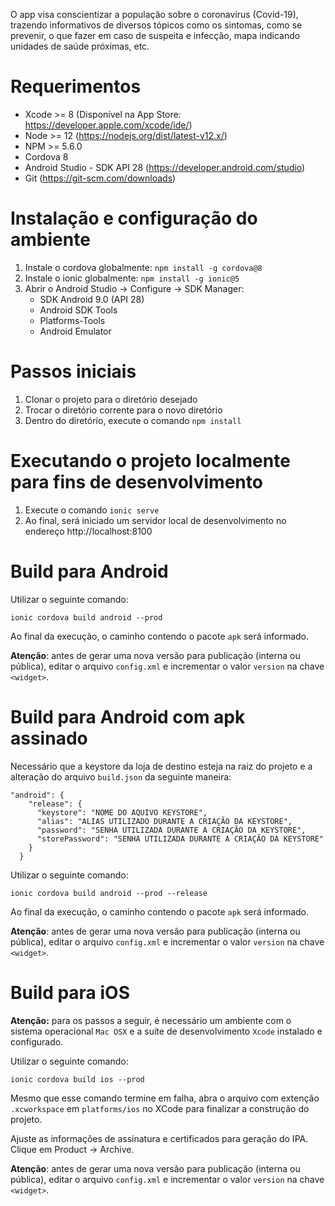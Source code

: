 O app visa conscientizar a população sobre o coronavírus (Covid-19), trazendo informativos de diversos tópicos como os sintomas, como se prevenir, o que fazer em caso de suspeita e infecção, mapa indicando unidades de saúde próximas, etc.

# Requerimentos
- Xcode >= 8 (Disponível na App Store: https://developer.apple.com/xcode/ide/)
- Node >= 12 (https://nodejs.org/dist/latest-v12.x/)
- NPM >= 5.6.0
- Cordova 8 
- Android Studio - SDK API 28 (https://developer.android.com/studio)
- Git (https://git-scm.com/downloads)

# Instalação e configuração do ambiente
1. Instale o cordova globalmente: `npm install -g cordova@8`
2. Instale o ionic globalmente: `npm install -g ionic@5`
5. Abrir o Android Studio -> Configure -> SDK Manager:
   - SDK Android 9.0 (API 28)
   - Android SDK Tools
   - Platforms-Tools
   - Android Emulator
   
# Passos iniciais
1. Clonar o projeto para o diretório desejado
2. Trocar o diretório corrente para o novo diretório
4. Dentro do diretório, execute o comando  `npm install` 

# Executando o projeto localmente para fins de desenvolvimento
1. Execute o comando `ionic serve` 
2. Ao final, será iniciado um servidor local de desenvolvimento no endereço http://localhost:8100

# Build para Android

Utilizar o seguinte comando: 
```
ionic cordova build android --prod
```
Ao final da execução, o caminho contendo o pacote `apk` será informado.

**Atenção**: antes de gerar uma nova versão para publicação (interna ou pública), editar o arquivo `config.xml` e incrementar o valor `version` na chave `<widget>`.

# Build para Android com apk assinado

Necessário que a keystore da loja de destino esteja na raiz do projeto e a alteração do arquivo `build.json` da seguinte maneira:

```
"android": {
    "release": {
      "keystore": "NOME DO AQUIVO KEYSTORE",
      "alias": "ALIAS UTILIZADO DURANTE A CRIAÇÃO DA KEYSTORE",
      "password": "SENHA UTILIZADA DURANTE A CRIAÇÃO DA KEYSTORE",
      "storePassword": "SENHA UTILIZADA DURANTE A CRIAÇÃO DA KEYSTORE"
    }
  }
```

Utilizar o seguinte comando: 
```
ionic cordova build android --prod --release
```
Ao final da execução, o caminho contendo o pacote `apk` será informado.

**Atenção**: antes de gerar uma nova versão para publicação (interna ou pública), editar o arquivo `config.xml` e incrementar o valor `version` na chave `<widget>`.


# Build para iOS
**Atenção:** para os passos a seguir, é necessário um ambiente com o sistema operacional `Mac OSX` e a suíte de desenvolvimento `Xcode` instalado e configurado. 

Utilizar o seguinte comando: 
```
ionic cordova build ios --prod
```
Mesmo que esse comando termine em falha, abra o arquivo com extenção `.xcworkspace` em `platforms/ios` no XCode para finalizar a construção do projeto.

Ajuste as informações de assinatura e certificados para geração do IPA. Clique em Product -> Archive.

**Atenção**: antes de gerar uma nova versão para publicação (interna ou pública), editar o arquivo `config.xml` e incrementar o valor `version` na chave `<widget>`.
